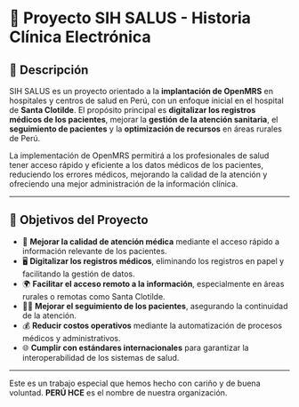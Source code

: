 # 🚀 Proyecto SIH SALUS - Historia Clínica Electrónica

## 📝 Descripción

SIH SALUS es un proyecto orientado a la **implantación de OpenMRS** en hospitales y centros de salud en Perú, con un enfoque inicial en el hospital de **Santa Clotilde**. El propósito principal es **digitalizar los registros médicos de los pacientes**, mejorar la **gestión de la atención sanitaria**, el **seguimiento de pacientes** y la **optimización de recursos** en áreas rurales de Perú.

La implementación de OpenMRS permitirá a los profesionales de salud tener acceso rápido y eficiente a los datos médicos de los pacientes, reduciendo los errores médicos, mejorando la calidad de la atención y ofreciendo una mejor administración de la información clínica.

---

## 🎯 Objetivos del Proyecto

- 🏥 **Mejorar la calidad de atención médica** mediante el acceso rápido a información relevante de los pacientes.
- 🖥️ **Digitalizar los registros médicos**, eliminando los registros en papel y facilitando la gestión de datos.
- 🌍 **Facilitar el acceso remoto a la información**, especialmente en áreas rurales o remotas como Santa Clotilde.
- 👩‍⚕️ **Mejorar el seguimiento de los pacientes**, asegurando la continuidad de la atención.
- 💰 **Reducir costos operativos** mediante la automatización de procesos médicos y administrativos.
- 🌐 **Cumplir con estándares internacionales** para garantizar la interoperabilidad de los sistemas de salud.

---

Este es un trabajo especial que hemos hecho con cariño y de buena voluntad. **PERÚ HCE** es el nombre de nuestra organización.
